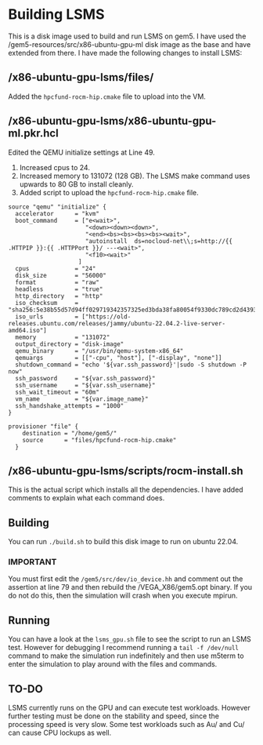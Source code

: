 # Building LSMS

This is a disk image used to build and run LSMS on gem5. I have used the /gem5-resources/src/x86-ubuntu-gpu-ml disk image as the base and have extended from there. I have made the following changes to install LSMS:

## /x86-ubuntu-gpu-lsms/files/

Added the `hpcfund-rocm-hip.cmake` file to upload into the VM.

## /x86-ubuntu-gpu-lsms/x86-ubuntu-gpu-ml.pkr.hcl

Edited the QEMU initialize settings at Line 49.

1. Increased cpus to 24.
2. Increased memory to 131072 (128 GB). The LSMS make command uses upwards to 80 GB to install cleanly.
3. Added script to upload the `hpcfund-rocm-hip.cmake` file.

```
source "qemu" "initialize" {
  accelerator      = "kvm"
  boot_command     = ["e<wait>",
                      "<down><down><down>",
                      "<end><bs><bs><bs><bs><wait>",
                      "autoinstall  ds=nocloud-net\\;s=http://{{ .HTTPIP }}:{{ .HTTPPort }}/ ---<wait>",
                      "<f10><wait>"
                    ]
  cpus             = "24"
  disk_size        = "56000"
  format           = "raw"
  headless         = "true"
  http_directory   = "http"
  iso_checksum     = "sha256:5e38b55d57d94ff029719342357325ed3bda38fa80054f9330dc789cd2d43931"
  iso_urls         = ["https://old-releases.ubuntu.com/releases/jammy/ubuntu-22.04.2-live-server-amd64.iso"]
  memory           = "131072"
  output_directory = "disk-image"
  qemu_binary      = "/usr/bin/qemu-system-x86_64"
  qemuargs         = [["-cpu", "host"], ["-display", "none"]]
  shutdown_command = "echo '${var.ssh_password}'|sudo -S shutdown -P now"
  ssh_password     = "${var.ssh_password}"
  ssh_username     = "${var.ssh_username}"
  ssh_wait_timeout = "60m"
  vm_name          = "${var.image_name}"
  ssh_handshake_attempts = "1000"
}

provisioner "file" {
    destination = "/home/gem5/"
    source      = "files/hpcfund-rocm-hip.cmake"
  }
```

## /x86-ubuntu-gpu-lsms/scripts/rocm-install.sh

This is the actual script which installs all the dependencies. I have added comments to explain what each command does.

## Building

You can run `./build.sh` to build this disk image to run on ubuntu 22.04.

### IMPORTANT

You must first edit the `/gem5/src/dev/io_device.hh` and comment out the assertion at line 79 and then rebuild the /VEGA_X86/gem5.opt binary. If you do not do this, then the simulation will crash when you execute mpirun.

## Running

You can have a look at the `lsms_gpu.sh` file to see the script to run an LSMS test. However for debugging I recommend running a `tail -f /dev/null` command to make the simulation run indefinitely and then use m5term to enter the simulation to play around with the files and commands.

## TO-DO

LSMS currently runs on the GPU and can execute test workloads. However further testing must be done on the stability and speed, since the processing speed is very slow. Some test workloads such as Au/ and Cu/ can cause CPU lockups as well.
